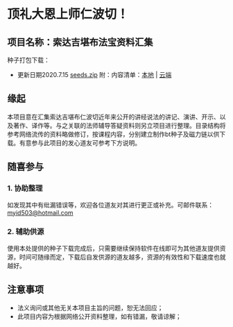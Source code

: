 # 顶礼大恩上师仁波切！

## 项目名称：索达吉堪布法宝资料汇集

种子打包下载：
- 更新日期2020.7.15 [seeds.zip](seeds/seeds.zip) 附：内容清单：[本地](seeds_list_20200715.txt) | [云端](seeds_aws_list_20200715.txt)

## 缘起

本项目意在汇集索达吉堪布仁波切近年来公开的讲经说法的讲记、演讲、开示、以及著作、译作等。与之关联的法师辅导答疑资料则另立项目进行整理。目录结构将参考网络流传的资料略做修订，按课程内容，分别建立制作bt种子及磁力链以供下载。有意参与此项目的发心道友可参考下方说明。

## 随喜参与

### 1. 协助整理

如发现其中有纰漏错误等，欢迎各位道友对其进行更正或补充。可邮件联系：myid503@hotmail.com

### 2. 辅助供源
使用本处提供的种子下载完成后，只需要继续保持软件在线即可为其他道友提供资源，时间可随缘而定，下载后自发供源的道友越多，资源的有效性和下载速度也就越好。

## 注意事项
- 法义询问或其他无关本项目主旨的问题，恕无法回应；
- 此项目内容为根据网络公开资料整理，如有错漏，敬请谅解；
